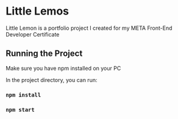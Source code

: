 # Little Lemos

Little Lemon is a portfolio project I created for my META Front-End Developer Certificate

## Running the Project
Make sure you have npm installed on your PC

In the project directory, you can run:
### `npm install`

### `npm start`

